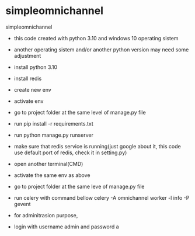 # simpleomnichannel
simpleomnichannel

- this code created with python 3.10 and windows 10 operating sistem
- another operating sistem and/or another python version may need some adjustment

- install python 3.10
- install redis
- create new env
- activate env
- go to project folder at the same level of manage.py file
- run pip install -r requirements.txt

- run python manage.py runserver

- make sure that redis service is running(just google about it, this code use default port of redis, check it in setting.py)
- open another terminal(CMD)
- activate the same env as above
- go to project folder at the same leve of manage.py file
- run celery with command bellow
   celery -A omnichannel worker -l info -P gevent 

- for adminitrasion purpose,
- login with username admin and password a
